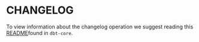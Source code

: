 # CHANGELOG

To view information about the changelog operation we suggest reading this [README](https://github.com/dbt-labs/dbt-core/blob/main/.changes/README.md)found in `dbt-core`.

